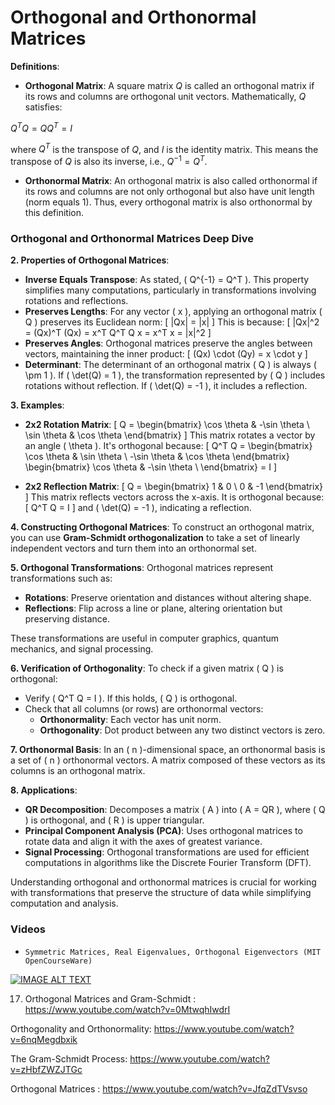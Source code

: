# Orthogonal and Orthonormal Matrices

**Definitions**:
- **Orthogonal Matrix**: A square matrix $Q$ is called an orthogonal matrix if its rows and columns are orthogonal unit vectors. 
Mathematically, $Q$ satisfies:

$`Q^T Q = Q Q^T = I`$

where $`Q^T`$ is the transpose of $Q$, and $I$ is the identity matrix. This means the transpose of $Q$ is also its inverse, i.e., $`Q^{-1} = Q^T`$.


- **Orthonormal Matrix**: An orthogonal matrix is also called orthonormal if its rows and columns are not only orthogonal but also have unit length (norm equals 1). 
Thus, every orthogonal matrix is also orthonormal by this definition.



























### Orthogonal and Orthonormal Matrices Deep Dive



**2. Properties of Orthogonal Matrices**:
- **Inverse Equals Transpose**: As stated, \( Q^{-1} = Q^T \). This property simplifies many computations, particularly in transformations involving rotations and reflections.
- **Preserves Lengths**: For any vector \( x \), applying an orthogonal matrix \( Q \) preserves its Euclidean norm:
\[
\|Qx\| = \|x\|
\]
This is because:
\[
\|Qx\|^2 = (Qx)^T (Qx) = x^T Q^T Q x = x^T x = \|x\|^2
\]
- **Preserves Angles**: Orthogonal matrices preserve the angles between vectors, maintaining the inner product:
\[
(Qx) \cdot (Qy) = x \cdot y
\]
- **Determinant**: The determinant of an orthogonal matrix \( Q \) is always \( \pm 1 \). If \( \det(Q) = 1 \), the transformation represented by \( Q \) includes rotations without reflection. If \( \det(Q) = -1 \), it includes a reflection.

**3. Examples**:
- **2x2 Rotation Matrix**:
\[
Q = \begin{bmatrix}
\cos \theta & -\sin \theta \\
\sin \theta & \cos \theta
\end{bmatrix}
\]
This matrix rotates a vector by an angle \( \theta \). It's orthogonal because:
\[
Q^T Q = \begin{bmatrix}
\cos \theta & \sin \theta \\
-\sin \theta & \cos \theta
\end{bmatrix}
\begin{bmatrix}
\cos \theta & -\sin \theta \\
\end{bmatrix} = I
\]

- **2x2 Reflection Matrix**:
\[
Q = \begin{bmatrix}
1 & 0 \\
0 & -1
\end{bmatrix}
\]
This matrix reflects vectors across the x-axis. It is orthogonal because:
\[
Q^T Q = I
\]
and \( \det(Q) = -1 \), indicating a reflection.

**4. Constructing Orthogonal Matrices**:
To construct an orthogonal matrix, you can use **Gram-Schmidt orthogonalization** to take a set of linearly independent vectors and turn them into an orthonormal set.

**5. Orthogonal Transformations**:
Orthogonal matrices represent transformations such as:
- **Rotations**: Preserve orientation and distances without altering shape.
- **Reflections**: Flip across a line or plane, altering orientation but preserving distance.

These transformations are useful in computer graphics, quantum mechanics, and signal processing.

**6. Verification of Orthogonality**:
To check if a given matrix \( Q \) is orthogonal:
- Verify \( Q^T Q = I \). If this holds, \( Q \) is orthogonal.
- Check that all columns (or rows) are orthonormal vectors:
  - **Orthonormality**: Each vector has unit norm.
  - **Orthogonality**: Dot product between any two distinct vectors is zero.

**7. Orthonormal Basis**:
In an \( n \)-dimensional space, an orthonormal basis is a set of \( n \) orthonormal vectors. A matrix composed of these vectors as its columns is an orthogonal matrix.

**8. Applications**:
- **QR Decomposition**: Decomposes a matrix \( A \) into \( A = QR \), where \( Q \) is orthogonal, and \( R \) is upper triangular.
- **Principal Component Analysis (PCA)**: Uses orthogonal matrices to rotate data and align it with the axes of greatest variance.
- **Signal Processing**: Orthogonal transformations are used for efficient computations in algorithms like the Discrete Fourier Transform (DFT).

Understanding orthogonal and orthonormal matrices is crucial for working with transformations that preserve the structure of data while simplifying computation and analysis.



















### Videos 

- `Symmetric Matrices, Real Eigenvalues, Orthogonal Eigenvectors (MIT OpenCourseWare)`

[![IMAGE ALT TEXT](http://img.youtube.com/vi/ZTNniGvY5IQ/0.jpg)](http://www.youtube.com/watch?v=ZTNniGvY5IQ "Symmetric Matrices, Real Eigenvalues, Orthogonal Eigenvectors (MIT OpenCourseWare)")


17. Orthogonal Matrices and Gram-Schmidt : https://www.youtube.com/watch?v=0MtwqhIwdrI


Orthogonality and Orthonormality: https://www.youtube.com/watch?v=6nqMegdbxik

The Gram-Schmidt Process: https://www.youtube.com/watch?v=zHbfZWZJTGc

Orthogonal Matrices : https://www.youtube.com/watch?v=JfqZdTVsvso


































